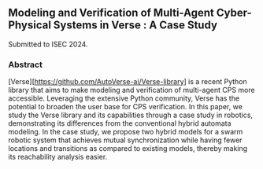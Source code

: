 ## Modeling and Verification of Multi-Agent Cyber-Physical Systems in Verse : A Case Study
Submitted to ISEC 2024.

### Abstract

[Verse][https://github.com/AutoVerse-ai/Verse-library] is a recent Python library that aims to make modeling and verification of multi-agent CPS more accessible. Leveraging the extensive Python community, Verse has the potential to broaden the user base for CPS verification. In this paper, we study the Verse library and its capabilities through a case study in robotics, demonstrating its differences from the conventional hybrid automata modeling. In the case study, we propose two hybrid models for a swarm robotic system that achieves mutual synchronization while having fewer locations and transitions as compared to existing models, thereby making its reachability analysis easier.
